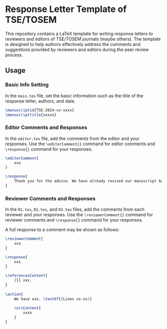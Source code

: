 # Response Letter Template of TSE/TOSEM

This repository contains a LaTeX template for writing response letters to reviewers and editors of TSE/TOSEM journals (maybe others). 
The template is designed to help authors effectively address the comments and suggestions provided by reviewers and editors during the peer review process.

## Usage

### Basic Info Setting

In the `main.tex` file, set the basic information such as the title of the response letter, authors, and date.

```latex
\manuscriptid{TSE-2024-xx-xxxx}
\manuscripttitle{xxxxx}
```

### Editor Comments and Responses

In the `editor.tex` file, add the comments from the editor and your responses. 
Use the `\editorComment{}` command for editor comments and `\response{}` command for your responses.

```latex
\editorComment{
    xxx
}

\response{
    Thank you for the advice. We have already revised our manuscript based on reviewers’ helpful comments.
}
```

### Reviewer Comments and Responses
In the `R1.tex`, `R2.tex`, and `R3.tex` files, add the comments from each reviewer and your responses. 
Use the `\reviewerComment{}` command for reviewer comments and `\response{}` command for your responses.

A full response to a comment may be shown as follows:
```latex
\reviewerComment{
    xxx
}

\response{
    xxx
}
    
\referencesContent{
    [1] xxx.
}
    
\action{
    We have xxx. \textbf{(Lines xx-xx)}
        
    \oriContent{
        xxxx
    }
}
```
